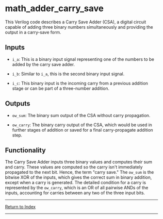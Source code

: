 # math_adder_carry_save

This Verilog code describes a Carry Save Adder (CSA), a digital circuit capable of adding three binary numbers simultaneously and providing the output in a carry-save form.

## Inputs

- `i_a`: This is a binary input signal representing one of the numbers to be added by the carry save adder.

- `i_b`: Similar to `i_a`, this is the second binary input signal.

- `i_c`: This binary input is the incoming carry from a previous addition stage or can be part of a three-number addition.

## Outputs

- `ow_sum`: The binary sum output of the CSA without carry propagation.

- `ow_carry`: The binary carry output of the CSA, which would be used in further stages of addition or saved for a final carry-propagate addition step.

## Functionality

The Carry Save Adder inputs three binary values and computes their sum and carry. These values are computed so the carry isn't immediately propagated to the next bit. Hence, the term "carry save." The `ow_sum` is the bitwise XOR of the inputs, which gives the correct sum in binary addition, except when a carry is generated. The detailed condition for a carry is represented by the `ow_carry`, which is an OR of all pairwise ANDs of the inputs, accounting for carries between any two of the three input bits.

---

[Return to Index](index.md)

---
